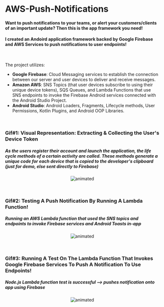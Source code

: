 # AWS-Push-Notifications

#### Want to push notifications to your teams, or alert your customers/clients of an important update? Then this is the app framework you need!

#### I created an Andoird application framework backed by Google Firebase and AWS Services to push notifications to user endpoints!

<br>

The project utilizes: 
- **Google Firebase**:  Cloud Messaging services to establish the connection between our server and user devices to deliver and receive messages.
- **Amazon AWS**: SNS Topics (that user devices subscribe to using their unique device tokens), SQS Queues, and Lambda Functions that use SNS endpoints to invoke the Firebase Android services connected with the Android Studio Project. 
- **Android Studio**: Android Loaders, Fragments, Lifecycle methods, User Permissions, Kotlin Plugins, and Android OOP Libraries.

<br>

### Gif#1: Visual Representation: Extracting & Collecting the User's Device Token
##### As the users register their account and launch the application, the life cycle methods of a certain activity are called. These methods generate a unique code for each device that is copied to the developer's clipboard (just for demo, else sent directly to Firebase)
<p align="center">
  <img src="http://g.recordit.co/PAPG7PCUoY.gif" alt="animated" />
</p>

<br>


### Gif#2: Testing A Push Notification By Running A Lambda Function!
##### Running an AWS Lambda function that used the SNS topics and endpoints to invoke Firebase services and Android Toasts in-app
<p align="center">
  <img src="http://g.recordit.co/EraRC3Q2iM.gif" alt="animated" />
</p>

<br>


### Gif#3: Running A Test On The Lambda Function That Invokes Google Firebase Services To Push A Notification To Use Endpoints!
##### Node.js Lambda function test is successful --> pushes notification onto app using Firebase
<p align="center">
  <img src="http://g.recordit.co/hc2zJfPwCf.gif" alt="animated" />
</p>

<br>
